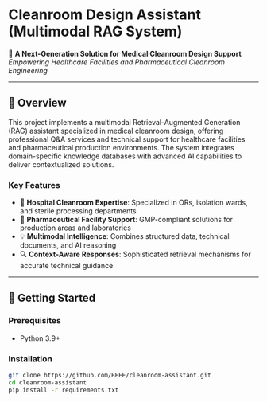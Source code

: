 # Cleanroom Design Assistant (Multimodal RAG System)

🌟 **A Next-Generation Solution for Medical Cleanroom Design Support**  
*Empowering Healthcare Facilities and Pharmaceutical Cleanroom Engineering*

---

## 📖 Overview
This project implements a multimodal Retrieval-Augmented Generation (RAG) assistant specialized in medical cleanroom design, offering professional Q&A services and technical support for healthcare facilities and pharmaceutical production environments. The system integrates domain-specific knowledge databases with advanced AI capabilities to deliver contextualized solutions.

### Key Features
- 🏥 **Hospital Cleanroom Expertise**: Specialized in ORs, isolation wards, and sterile processing departments
- 🧪 **Pharmaceutical Facility Support**: GMP-compliant solutions for production areas and laboratories
- 💡 **Multimodal Intelligence**: Combines structured data, technical documents, and AI reasoning
- 🔍 **Context-Aware Responses**: Sophisticated retrieval mechanisms for accurate technical guidance

---

## 🚀 Getting Started

### Prerequisites
- Python 3.9+

### Installation
```bash
git clone https://github.com/BEEE/cleanroom-assistant.git
cd cleanroom-assistant
pip install -r requirements.txt
